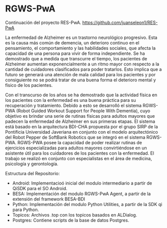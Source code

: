 # RGWS-PwA
Continuación del proyecto RES-PwA. https://github.com/juanseleon1/RES-PwA

La enfermedad de Alzheimer es un trastorno neurológico progresivo. Esta es la causa más común de demencia, un deterioro continuo en el pensamiento, el comportamiento y las habilidades sociales, que afecta la capacidad de una persona para vivir de forma independiente. Se ha demostrado que a medida que transcurre el tiempo, los pacientes de Alzheimer aumentan exponencialmente a un ritmo mayor con respecto a la cantidad de cuidadores clasificados para poder tratarlos. Esto implica que a futuro se generará una atención de mala calidad para los pacientes y por consiguiente no se podrá tratar de una buena forma el deterioro mental y físico de los pacientes. 

Con el transcurso de los años se ha demostrado que la actividad física en los pacientes con la enfermedad es una buena práctica para su recuperación y tratamiento. Debido a esto se desarrolló el sistema RGWS-PWA (Robot Guided Workout Support for People With Dementia), cuyo objetivo es brindar una serie de rutinas físicas para adultos mayores que padecen la enfermedad de Alzheimer en sus primeras etapas. El sistema está basado en la arquitectura BDI-CHA propuesta por el grupo SIRP de la Pontificia Universidad Javeriana en conjunto con el modelo arquitectónico del Robot Pepper de SoftBank Robotics que se integró en el sistema RGWS-PWA.  RGWS-PWA posee la capacidad de poder realizar rutinas de ejercicios especializadas para adultos mayores convirtiéndose en un asistente útil para los cuidadores de los pacientes con la enfermedad. El trabajo se realizó en conjunto con especialistas en el área de medicina, psicología y gerontología.

Estructura del Repositorio:
* Android: Implementacioó inicial del modulo intermediario a partir de QiSDK para el SO Android.
* BESA: Implementación del modulo RGWS-PwA Agent, a partir de la extensión del framework BESA-BDI
* Python: Implementación del modulo Python Utilities, a partir de la SDK qi para Python.
* Topicos: Archivos .top con los topicos basados en ALDialog.
* Postgres: Contiene scripts de la base de datos Postgres.
